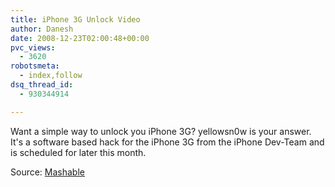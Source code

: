 ```yaml
---
title: iPhone 3G Unlock Video
author: Danesh
date: 2008-12-23T02:00:48+00:00
pvc_views:
  - 3620
robotsmeta:
  - index,follow
dsq_thread_id:
  - 930344914

---
```

Want a simple way to unlock you iPhone 3G? yellowsn0w is your answer. It's a software based hack for the iPhone 3G from the iPhone Dev-Team and is scheduled for later this month. 





Source: [Mashable][1]

 [1]: http://mashable.com/2008/12/21/iphone-3g-unlock-video/